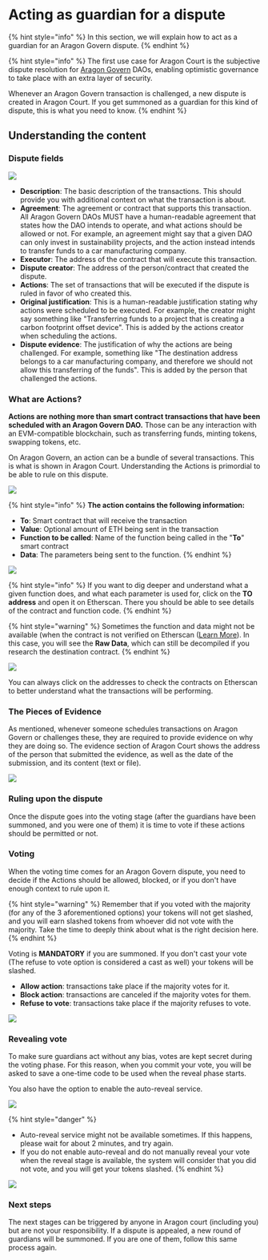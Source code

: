 # Acting as guardian for a dispute

{% hint style="info" %}
In this section, we will explain how to act as a guardian for an Aragon Govern dispute.
{% endhint %}

{% hint style="info" %}
The first use case for Aragon Court is the subjective dispute resolution for [Aragon Govern](../aragon-govern/) DAOs, enabling optimistic governance to take place with an extra layer of security.

Whenever an Aragon Govern transaction is challenged, a new dispute is created in Aragon Court. If you get summoned as a guardian for this kind of dispute, this is what you need to know.
{% endhint %}

## **Understanding the content**

### **Dispute fields**

![](https://d33v4339jhl8k0.cloudfront.net/docs/assets/5c98a4fe0428633d2cf3fcf7/images/6113a430766e8844fc34f656/file-WrG7lYSfrJ.png)

* **Description**: The basic description of the transactions. This should provide you with additional context on what the transaction is about.
* **Agreement**: The agreement or contract that supports this transaction. All Aragon Govern DAOs MUST have a human-readable agreement that states how the DAO intends to operate, and what actions should be allowed or not. For example, an agreement might say that a given DAO can only invest in sustainability projects, and the action instead intends to transfer funds to a car manufacturing company.
* **Executor**: The address of the contract that will execute this transaction.
* **Dispute creator**: The address of the person/contract that created the dispute.
* **Actions**: The set of transactions that will be executed if the dispute is ruled in favor of who created this.
* **Original justification**: This is a human-readable justification stating why actions were scheduled to be executed. For example, the creator might say something like "Transferring funds to a project that is creating a carbon footprint offset device". This is added by the actions creator when scheduling the actions.
* **Dispute evidence**: The justification of why the actions are being challenged. For example, something like "The destination address belongs to a car manufacturing company, and therefore we should not allow this transferring of the funds". This is added by the person that challenged the actions.

### **What are Actions?**

**Actions are nothing more than smart contract transactions that have been scheduled with an Aragon Govern DAO.** Those can be any interaction with an EVM-compatible blockchain, such as transferring funds, minting tokens, swapping tokens, etc.

On Aragon Govern, an action can be a bundle of several transactions. This is what is shown in Aragon Court. Understanding the Actions is primordial to be able to rule on this dispute.

![](https://d33v4339jhl8k0.cloudfront.net/docs/assets/5c98a4fe0428633d2cf3fcf7/images/61139fe464a230081ba1e1d8/file-MUdTAgjhC3.png)

{% hint style="info" %}
**The action contains the following information:**

* **To**: Smart contract that will receive the transaction
* **Value**: Optional amount of ETH being sent in the transaction
* **Function to be called**: Name of the function being called in the "**To**" smart contract
* **Data**: The parameters being sent to the function.
{% endhint %}

![](https://d33v4339jhl8k0.cloudfront.net/docs/assets/5c98a4fe0428633d2cf3fcf7/images/6113a04bb37d837a3d0e2b5d/file-EGn7CGNTer.png)

{% hint style="info" %}
If you want to dig deeper and understand what a given function does, and what each parameter is used for, click on the **TO address** and open it on Etherscan. There you should be able to see details of the contract and function code.
{% endhint %}

{% hint style="warning" %}
Sometimes the function and data might not be available (when the contract is not verified on Etherscan ([Learn More](https://etherscan.io/verifyContract)). In this case, you will see the **Raw Data**, which can still be decompiled if you research the destination contract.
{% endhint %}

![](https://d33v4339jhl8k0.cloudfront.net/docs/assets/5c98a4fe0428633d2cf3fcf7/images/6113a0e26ffe270af2a97c43/file-xCv7UHQxZH.png)

You can always click on the addresses to check the contracts on Etherscan to better understand what the transactions will be performing.

### **The Pieces of Evidence**

As mentioned, whenever someone schedules transactions on Aragon Govern or challenges these, they are required to provide evidence on why they are doing so. The evidence section of Aragon Court shows the address of the person that submitted the evidence, as well as the date of the submission, and its content (text or file).

![](https://d33v4339jhl8k0.cloudfront.net/docs/assets/5c98a4fe0428633d2cf3fcf7/images/6113a7fd6ffe270af2a97c76/file-5Js1MtD8Up.png)

### Ruling upon the dispute

Once the dispute goes into the voting stage (after the guardians have been summoned, and you were one of them) it is time to vote if these actions should be permitted or not.

### **Voting**

When the voting time comes for an Aragon Govern dispute, you need to decide if the Actions should be allowed, blocked, or if you don't have enough context to rule upon it.

{% hint style="warning" %}
Remember that if you voted with the majority (for any of the 3 aforementioned options) your tokens will not get slashed, and you will earn slashed tokens from whoever did not vote with the majority. Take the time to deeply think about what is the right decision here.
{% endhint %}

Voting is **MANDATORY** if you are summoned. If you don't cast your vote (The refuse to vote option is considered a cast as well) your tokens will be slashed.

* **Allow action**: transactions take place if the majority votes for it.
* **Block action**: transactions are canceled if the majority votes for them.
* **Refuse to vote**: transactions take place if the majority refuses to vote.

![](https://d33v4339jhl8k0.cloudfront.net/docs/assets/5c98a4fe0428633d2cf3fcf7/images/6113a830766e8844fc34f672/file-IxTy2xkH3b.png)

### **Revealing vote**

To make sure guardians act without any bias, votes are kept secret during the voting phase. For this reason, when you commit your vote, you will be asked to save a one-time code to be used when the reveal phase starts.

You also have the option to enable the auto-reveal service.

![](https://d33v4339jhl8k0.cloudfront.net/docs/assets/5c98a4fe0428633d2cf3fcf7/images/6113a83f6ffe270af2a97c78/file-AfZaSlWkn6.png)

{% hint style="danger" %}
* Auto-reveal service might not be available sometimes. If this happens, please wait for about 2 minutes, and try again.
* If you do not enable auto-reveal and do not manually reveal your vote when the reveal stage is available, the system will consider that you did not vote, and you will get your tokens slashed.
{% endhint %}

![](https://d33v4339jhl8k0.cloudfront.net/docs/assets/5c98a4fe0428633d2cf3fcf7/images/6113a872b55c2b04bf6dd4e7/file-2ebMDlmKLp.png)

### Next steps

The next stages can be triggered by anyone in Aragon court (including you) but are not your responsibility. If a dispute is appealed, a new round of guardians will be summoned. If you are one of them, follow this same process again.
